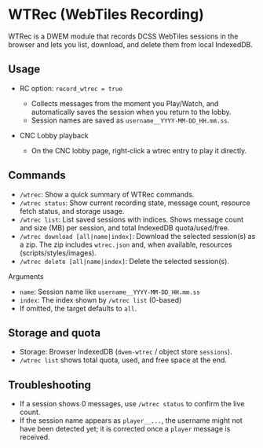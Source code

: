 # WTRec (WebTiles Recording)

WTRec is a DWEM module that records DCSS WebTiles sessions in the browser and lets you list, download, and delete them from local IndexedDB.

## Usage
- RC option: `record_wtrec = true`
  - Collects messages from the moment you Play/Watch, and automatically saves the session when you return to the lobby.
  - Session names are saved as `username__YYYY-MM-DD_HH.mm.ss`.

- CNC Lobby playback
  - On the CNC lobby page, right‑click a wtrec entry to play it directly.

## Commands
- `/wtrec`: Show a quick summary of WTRec commands.
- `/wtrec status`: Show current recording state, message count, resource fetch status, and storage usage.
- `/wtrec list`: List saved sessions with indices. Shows message count and size (MB) per session, and total IndexedDB quota/used/free.
- `/wtrec download [all|name|index]`: Download the selected session(s) as a zip. The zip includes `wtrec.json` and, when available, resources (scripts/styles/images).
- `/wtrec delete [all|name|index]`: Delete the selected session(s).

Arguments
- `name`: Session name like `username__YYYY-MM-DD_HH.mm.ss`
- `index`: The index shown by `/wtrec list` (0-based)
- If omitted, the target defaults to `all`.

## Storage and quota
- Storage: Browser IndexedDB (`dwem-wtrec` / object store `sessions`).
- `/wtrec list` shows total quota, used, and free space at the end.

## Troubleshooting
- If a session shows 0 messages, use `/wtrec status` to confirm the live count.
- If the session name appears as `player__...`, the username might not have been detected yet; it is corrected once a `player` message is received.
